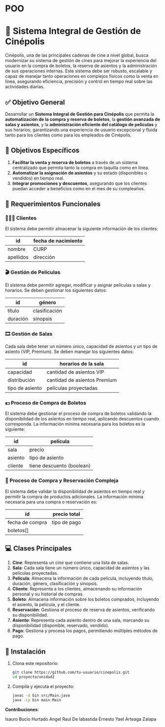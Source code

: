 # POO

# 🎥 Sistema Integral de Gestión de Cinépolis

Cinépolis, una de las principales cadenas de cine a nivel global, busca modernizar su sistema de gestión de cines para mejorar la experiencia del usuario en la compra de boletos, la reserva de asientos y la administración de sus operaciones internas. Este sistema debe ser robusto, escalable y capaz de manejar tanto operaciones en complejos físicos como la venta en línea, asegurando eficiencia, precisión y control en tiempo real sobre las actividades diarias.

## ✅ Objetivo General

Desarrollar un **Sistema Integral de Gestión para Cinépolis** que permita la **automatización de la compra y reserva de boletos**, la **gestión avanzada de salas y asientos**, y la **administración eficiente del catálogo de películas** y sus horarios, garantizando una experiencia de usuario excepcional y fluida tanto para los clientes como para los empleados de Cinépolis.

## 📖 Objetivos Específicos

1. **Facilitar la venta y reserva de boletos** a través de un sistema centralizado que permita tanto la compra en taquilla como en línea.
2. **Automatizar la asignación de asientos** y su estado (disponibles o vendidos) en tiempo real.
3. **Integrar promociones y descuentos**, asegurando que los clientes puedan acceder a beneficios como en el mes de su cumpleaños.

## 📗 Requerimientos Funcionales

### 🙋🏽‍♂️ Clientes

El sistema debe permitir almacenar la siguiente información de los clientes:

| id             | fecha de nacimiento |
|----------------|---------------------|
| nombre         | CURP                |
| apellidos      | dirección           |

### 🎬 Gestión de Películas

El sistema debe permitir agregar, modificar y asignar películas a salas y horarios. Se deben gestionar los siguientes datos:

| id       | género         |
|----------|----------------|
| título   | clasificación   |
| duración | sinopsis        |

### 🎞️ Gestión de Salas

Cada sala debe tener un número único, capacidad de asientos y un tipo de asiento (VIP, Premium). Se deben manejar los siguientes datos:

| id                | horarios de la sala                 |
|-------------------|-------------------------------------|
| capacidad         | cantidad de asientos VIP            |
| distribución      | cantidad de asientos Premium        |
| tipo de asiento   | películas proyectadas               |

### 💵 Proceso de Compra de Boletos

El sistema debe gestionar el proceso de compra de boletos validando la disponibilidad de los asientos en tiempo real, aplicando descuentos cuando corresponda. La información mínima necesaria para los boletos es la siguiente:

| id        | película        |
|-----------|-----------------|
| sala      | precio          |
| asiento   | tipo de asiento |
| cliente   | tiene descuento (boolean) |

### 🎦 Proceso de Compra y Reservación Compleja

El sistema debe validar la disponibilidad de asientos en tiempo real y permitir la compra de productos adicionales. La información mínima necesaria para una compra o reservación es:

| id         | precio total    |
|------------|-----------------|
| fecha de compra | tipo de pago    |
| boletos[]  |                     |

## 💻 Clases Principales

1. **Cine**: Representa un cine que contiene una lista de salas.
2. **Sala**: Cada sala tiene un número único, capacidad de asientos y las películas proyectadas.
3. **Película**: Almacena la información de cada película, incluyendo título, duración, género, clasificación y sinopsis.
4. **Cliente**: Representa a los clientes, almacenando su información personal y su historial de compras.
5. **Boleto**: Almacena información sobre los boletos comprados, incluyendo el asiento, la película, y el cliente.
6. **Reservación**: Gestiona el proceso de reserva de asientos, verificando su disponibilidad.
7. **Asiento**: Representa cada asiento dentro de una sala, marcando su disponibilidad (disponible, reservado, vendido).
8. **Pago**: Gestiona y procesa los pagos, permitiendo múltiples métodos de pago.

## 🚀 Instalación

1. Clona este repositorio:
    ```bash
    git clone https://github.com/tu-usuario/cinepolis.git
    cd proyecto/unidad2
    ```

2. Compila y ejecuta el proyecto:
    ```bash
    javac -d bin src/Main.java
    java -cp bin main.Main
    ```

**Contribuciones**: 

Isauro Bucio Hurtado
Angel Raul De labastida
Ernesto Yael Arteaga Zalapa
